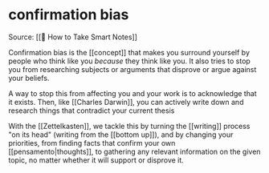 # confirmation bias
Source: [[📕 How to Take Smart Notes]]

Confirmation bias is the [[concept]] that makes you surround yourself by people who think like you *because* they think like you. It also tries to stop you from researching subjects or arguments that disprove or argue against your beliefs.

A way to stop this from affecting you and your work is to acknowledge that it exists. Then, like [[Charles Darwin]], you can actively write down and research things that contradict your current thesis

With the [[Zettelkasten]], we tackle this by turning the [[writing]] process "on its head" (writing from the [[bottom up]]), and by changing your priorities, from finding facts that confirm your own [[pensamento|thoughts]], to gathering any relevant information on the given topic, no matter whether it will support or disprove it.